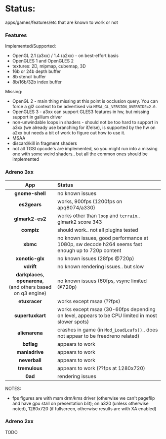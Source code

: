 # Status:
apps/games/features/etc that are known to work or not

### Features
Implemented/Supported:
* OpenGL 2.1 (a3xx) / 1.4 (a2xx) - on best-effort basis
* OpenGLES 1 and OpenGLES 2
* textures: 2D, mipmap, cubemap, 3D
* 16b or 24b depth buffer
* 8b stencil buffer
* 8b/16b/32b index buffer

Missing:
* OpenGL 2 - main thing missing at this point is occlusion query.  You can force a gl2 context to be advertised via `MESA_GL_VERSION_OVERRIDE=2.0`.
* OpenGLES 3 - a3xx can support GLES3 features in hw, but missing support in gallium driver
* non-unwindable loops in shaders - should not be too hard to support in a3xx (we already use branching for if/else), is supported by the hw on a2xx but needs a bit of work to figure out how to use it.
* MSAA
* discard/kill in fragment shaders
* not all TGSI opcode's are implemented, so you might run into a missing one with some weird shaders.. but all the common ones should be implemented

### Adreno 3xx
|       App       | Status |
|:---------------:|:-------|
| **gnome-shell** | no known issues |
| **es2gears**    | works, 900fps (1200fps on apq8074/a330) |
| **glmark2-es2** | works other than `loop` and `terrain`.. glmark2 score 343 |
| **compiz**      | should work.. not all plugins tested |
| **xbmc**        | no known issues, good performance at 1080p, sw decode h264 seems fast enough up to 720p content |
| **xonotic-glx** | no known issues (28fps @720p) |
| **vdrift**      | no known rendering issues.. but slow |
| **darkplaces**, **openarena**,<br>(and others based on q3 engine)| no known issues (60fps, vsync limited @720p) |
| **etuxracer**   | works except msaa (??fps) |
| **supertuxkart**| works except msaa (30-60fps depending on level, appears to be CPU limited in most slower spots) |
| **alienarena**  | crashes in game (in `Mod_LoadLeafs()`.. does not appear to be freedreno related) |
| **bzflag**      | appears to work |
| **maniadrive**  | appears to work |
| **neverball**   | appears to work |
| **tremulous**   | appears to work (??fps at 1280x720) |
| **0ad**         | rendering issues |
NOTES:
* fps figures are with msm drm/kms driver (otherwise we can't pageflip and have gpu stall on presentation blit); on a320 (unless otherwise noted), 1280x720 (if fullscreen, otherwise results are with XA enabled)

### Adreno 2xx
TODO
